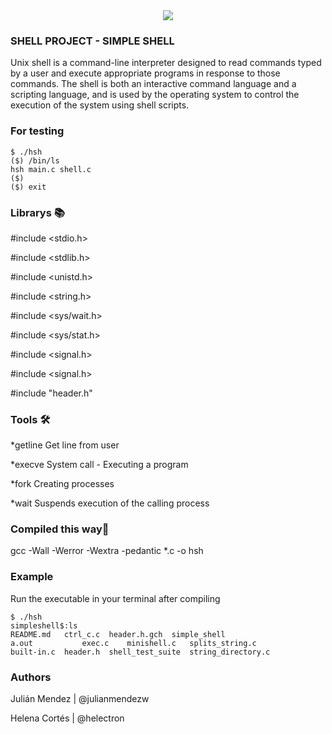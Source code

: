 <div align="center"><img src="https://i.ibb.co/gM17V3p/19168729.png"></div>



### SHELL PROJECT - SIMPLE SHELL

Unix shell is a command-line interpreter designed to read commands typed by a user and execute appropriate programs in response to those commands. The shell is both an interactive command language and a scripting language, and is used by the operating system to control the execution of the system using shell scripts.

### For testing

```
$ ./hsh
($) /bin/ls
hsh main.c shell.c
($)
($) exit
```

### Librarys 📚

#include <stdio.h>

#include <stdlib.h>

#include <unistd.h>

#include <string.h>

#include <sys/wait.h>

#include <sys/stat.h>

#include <signal.h>

#include <signal.h>

#include "header.h"


### Tools 🛠️

*getline Get line from user

*execve System call - Executing a program

*fork Creating processes

*wait Suspends execution of the calling process


### Compiled this way🔧

gcc -Wall -Werror -Wextra -pedantic *.c -o hsh

### Example

Run the executable in your terminal after compiling

```
$ ./hsh
simpleshell$:ls
README.md   ctrl_c.c  header.h.gch	simple_shell
a.out	        exec.c    minishell.c	splits_string.c
built-in.c  header.h  shell_test_suite	string_directory.c
```

### Authors

Julián Mendez | @julianmendezw

Helena Cortés | @helectron
